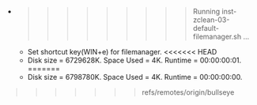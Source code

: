 * >>>>>>>>> Running inst-zclean-03-default-filemanager.sh ...
  * Set shortcut key(WIN+e) for filemanager.
<<<<<<< HEAD
  * Disk size = 6729628K. Space Used = 4K. Runtime = 00:00:00:01.
=======
  * Disk size = 6798780K. Space Used = 4K. Runtime = 00:00:00:00.
>>>>>>> refs/remotes/origin/bullseye
